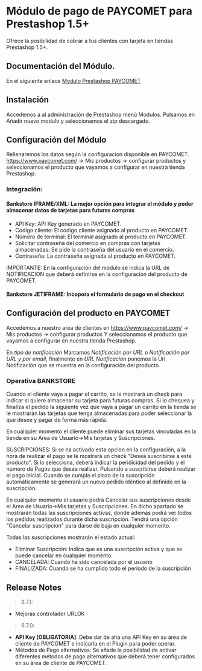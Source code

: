 # Módulo de pago de PAYCOMET para Prestashop 1.5+

Ofrece la posibilidad de cobrar a tus clientes con tarjeta en tiendas Prestashop 1.5+.

## Documentación del Módulo.

En el siguiente enlace [Modulo Prestashop PAYCOMET](https://docs.paycomet.com/es/modulos-de-pago/prestashop)

## Instalación

Accedemos a al administración de Prestashop menú Modulos.
Pulsamos en Añadir nuevo modulo y seleccionamos el zip descargado.

## Configuración del Módulo

Rellenaremos los datos según la configuracion disponible en PAYCOMET. https://www.paycomet.com/ → Mis productos → configurar productos y seleccionamos el producto que vayamos a configurar en nuestra tienda Prestashop.

### Integración: 

#### Bankstore IFRAME/XML: La mejor opción para integrar el módulo y poder almacenar datos de tarjetas para futuras compras

- API Key: API Key generado en PAYCOMET.
- Codigo cliente: El codigo cliente asignado al producto en PAYCOMET.
- Número de terminal: El terminal asignado al producto en PAYCOMET.
- Solicitar contraseña del comercio en compras con tarjetas almacenadas: Se pide la contraseña del usuario en el comercio.
- Contraseña: La contraseña asignada al producto en PAYCOMET.

IMPORTANTE: En la configuración del modulo se indica la URL de NOTIFICACION que deberá definirse en la configuración del producto de PAYCOMET.

#### Bankstore JETIFRAME: Incopora el formulario de pago en el checkout

## Configuración del producto en PAYCOMET

Accedemos a nuestro area de clientes en https://www.paycomet.com/ → Mis productos → configurar productos Y seleccionamos el producto que vayamos a configurar en nuestra tienda Prestashop.

En _tipo de notificación_ Marcamos _Notificación por URL_ o _Notificación por URL y por email_, finalmente en _URL Notificación_ ponemos la Url Notificación que se muestra en la configuración del producto

### Operativa BANKSTORE

Cuando el cliente vaya a pagar el carrito, se le mostrará un check para indicar si quiere almacenar su tarjeta para futuras compras. Si lo chequea y finaliza el pedido la siguiente vez que vaya a pagar un carrito en la tienda se le mostrarán las tarjetas que tenga almacenadas para poder seleccionar la que desee y pagar de forma más rápida.

En cualquier momento el cliente puede eliminar sus tarjetas vinculadas en la tienda en su Area de Usuario->Mis tarjetas y Suscripciones.

SUSCRIPCIONES: Si se ha activado esta opcion en la configuración, a la hora de realizar el pago se le mostrará un check "Desea suscribirse a este producto". Si lo selecciona, deberá indicar la peridicidad del pedido y el numero de Pagos que desea realizar. Pulsando a suscribirse deberá realizar el pago inicial. Cuando se cumpla el plazo de la suscripción automáticamente se generará un nuevo pedido idéntico al definido en la suscripción.

En cualquier momento el usuario podrá Cancelar sus suscripciones desde el Area de Usuario->Mis tarjetas y Suscripciones. En dicho apartado se mostrarán todas las suscripciones activas, donde además podrá ver todos los pedidos realizados durante dicha suscripción. Tendrá una opción "Cancelar suscripcion" para darse de baja en cualquier momento.

Todas las suscripciones mostrarán el estado actual:

- Eliminar Suscripción: Indica que es una suscripción activa y que se puede cancelar en cualquier momento.
- CANCELADA: Cuando ha sido cancelada por el usuario
- FINALIZADA: Cuando se ha cumplido todo el periodo de la suscripción

## Release Notes

> 6.7.1: 

- Mejoras controlador URLOK

> 6.7.0: 

- **API Key [OBLIGATORIA]**: Debe dar de alta una API Key en su área de cliente de PAYCOMET e indicarla en el Plugin para poder operar. 
- Métodos de Pago alternativos: Se añade la posibilidad de activar diferentes métodos de pago alternativos que deberá tener configurados en su área de cliente de PAYCOMET.

